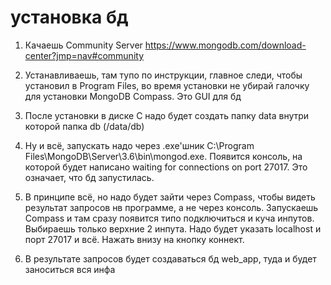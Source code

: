 # установка бд

1. Качаешь Community Server https://www.mongodb.com/download-center?jmp=nav#community

2. Устанавливаешь, там тупо по инструкции, главное следи, чтобы установил в Program Files, во время установки не убирай галочку для установки MongoDB Compass. Это GUI для бд

3. После установки в диске С надо будет создать папку data внутри которой папка db (/data/db)

4. Ну и всё, запускать надо через .exe'шник C:\Program Files\MongoDB\Server\3.6\bin\mongod.exe. Появится консоль, на которой будет написано waiting for connections on port 27017. Это означает, что бд запустилась. 

5. В принципе всё, но надо будет зайти через Compass, чтобы видеть результат запросов нв программе, а не через консоль. Запускаешь Compass и там сразу появится типо подключиться и куча инпутов. Выбираешь только верхние 2 инпута. Надо будет указать localhost и порт 27017 и всё. Нажать внизу на кнопку коннект. 

6. В результате запросов будет создаваться бд web_app, туда и будет заноситься вся инфа

